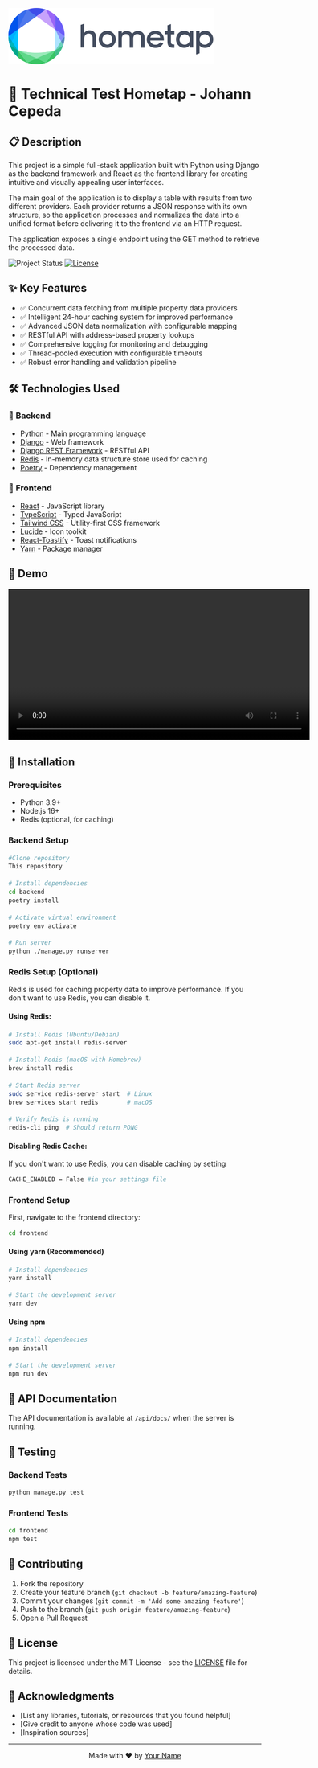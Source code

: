 ![Project Banner](./assets/hometap-logo.svg)

# 🚀 Technical Test Hometap - Johann Cepeda

## 📋 Description

This project is a simple full-stack application built with Python using Django as the backend framework and React as the frontend library for creating intuitive and visually appealing user interfaces.

The main goal of the application is to display a table with results from two different providers. Each provider returns a JSON response with its own structure, so the application processes and normalizes the data into a unified format before delivering it to the frontend via an HTTP request.

The application exposes a single endpoint using the GET method to retrieve the processed data.

![Project Status](https://img.shields.io/badge/Status-%20Ready-green)
[![License](https://img.shields.io/badge/License-MIT-blue.svg)](LICENSE)

## ✨ Key Features

- ✅ Concurrent data fetching from multiple property data providers
- ✅ Intelligent 24-hour caching system for improved performance
- ✅ Advanced JSON data normalization with configurable mapping
- ✅ RESTful API with address-based property lookups
- ✅ Comprehensive logging for monitoring and debugging
- ✅ Thread-pooled execution with configurable timeouts
- ✅ Robust error handling and validation pipeline

## 🛠️ Technologies Used

### 🔹 Backend

- [Python](https://www.python.org/) - Main programming language
- [Django](https://www.djangoproject.com/) - Web framework
- [Django REST Framework](https://www.django-rest-framework.org/) - RESTful API
- [Redis](https://redis.io/) - In-memory data structure store used for caching
- [Poetry](https://python-poetry.org/) - Dependency management

### 🔹 Frontend

- [React](https://reactjs.org/) - JavaScript library
- [TypeScript](https://www.typescriptlang.org/) - Typed JavaScript
- [Tailwind CSS](https://tailwindcss.com/) - Utility-first CSS framework
- [Lucide](https://lucide.dev/) - Icon toolkit
- [React-Toastify](https://fkhadra.github.io/react-toastify/) - Toast notifications
- [Yarn](https://yarnpkg.com/) - Package manager

## 🎥 Demo

<div align="center">
<video width="600" controls>
    <source src="./assets/demo.mp4" type="video/mp4">
    Your browser does not support the video tag.
</video>
</div>

## 🚀 Installation

### Prerequisites

- Python 3.9+
- Node.js 16+
- Redis (optional, for caching)

### Backend Setup

```bash
#Clone repository
This repository

# Install dependencies
cd backend
poetry install

# Activate virtual environment
poetry env activate

# Run server
python ./manage.py runserver
```

### Redis Setup (Optional)

Redis is used for caching property data to improve performance. If you don't want to use Redis, you can disable it.

#### Using Redis:

```bash
# Install Redis (Ubuntu/Debian)
sudo apt-get install redis-server

# Install Redis (macOS with Homebrew)
brew install redis

# Start Redis server
sudo service redis-server start  # Linux
brew services start redis        # macOS

# Verify Redis is running
redis-cli ping  # Should return PONG
```

#### Disabling Redis Cache:

If you don't want to use Redis, you can disable caching by setting

```bash
CACHE_ENABLED = False #in your settings file
```

### Frontend Setup

First, navigate to the frontend directory:

```bash
cd frontend
```

#### Using yarn (Recommended)

```bash
# Install dependencies
yarn install

# Start the development server
yarn dev
```

#### Using npm

```bash
# Install dependencies
npm install

# Start the development server
npm run dev
```

## 📝 API Documentation

The API documentation is available at `/api/docs/` when the server is running.

## 🧪 Testing

### Backend Tests

```bash
python manage.py test
```

### Frontend Tests

```bash
cd frontend
npm test
```

## 🤝 Contributing

1. Fork the repository
2. Create your feature branch (`git checkout -b feature/amazing-feature`)
3. Commit your changes (`git commit -m 'Add some amazing feature'`)
4. Push to the branch (`git push origin feature/amazing-feature`)
5. Open a Pull Request

## 📄 License

This project is licensed under the MIT License - see the [LICENSE](LICENSE) file for details.

## 👏 Acknowledgments

- [List any libraries, tutorials, or resources that you found helpful]
- [Give credit to anyone whose code was used]
- [Inspiration sources]

---

<div align="center">
  
  Made with ❤️ by [Your Name](https://github.com/username)
  
</div>
